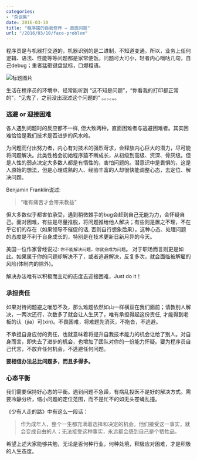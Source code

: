 ```yaml
---
categories:
- "杂谈集"
date: 2016-03-10
title: "程序猿的自我修养 — 直面问题"
url: "/2016/03/10/face-problem"
---
```


程序员是与机器打交道的，机器识别的是二进制，不知道变通。所以，业务上任何逻辑、语法、性能等等问题都是家常便饭。问题可大可小，轻者内心嘀咕几句，自己debug；重者猛砸键盘鼠标，口爆粗语。

<!--more-->

![标题图片](http://7xt5nc.com1.z0.glb.clouddn.com/pic/2016/2016-03-10-face-problem.jpg)

生活在程序员的环境中，经常能听到 “这不知是问题”，“你看我的打印都正常的”，“见鬼了，之前没出现过这个问题的” 。。。。。。

### 逃避 or 迎接困难
各人遇到问题时的反应都不一样, 但大致两种，直面困难者与逃避困难者。其实困难恰恰是我们技术是否进步的风水岭。

为问题而付出努力者，内心有对技术的强烈苛求，会释放内心巨大的潜力，尽可能将问题解决。此类性格会初始程序猿不断成长，从初级到高级、资深、骨灰级。但是人性的弱点决定大多数人都是有惰性的，害怕问题的。潜意识中是畏惧的，这是人原始的想法，但是心理成熟的人、经验丰富的人却很快能调整心态，去定位、解决问题。

Benjamin Franklin说过:

>“唯有痛苦才会带来教益”

但大多数似乎都害怕承受，遇到稍微棘手的bug会赶到自己无能为力，会怀疑自己。面对困难，有些是尽量推脱，将问题推给他人解决；有些则是置之不理，不在乎它们的存在（如果领导不催促的话, 否则自行想象后果）。这种心态、处理问题的态度是不利于自身成长的，特别是在技术更新日新月异的今天。

美国一位作家曾经说过: ```你不能解决问题，你就会成为问题```。 对于职场而言则更是如此。如果属于你的问题却解决不了，或者逃避解决，反复多次，就会面临被解雇的风险(体制内的除外)。

解决办法唯有以积极而主动的态度去迎接困难，Just do it！ 

### 承担责任
如果对待问题避之唯恐不及，那么难题依然如山一样横亘在我们面前；请教别人解决，一两次还行，次数多了就会让人生厌了，唯有承担得起这份责任, 才能得到老板的认（jia）可(xin)。不畏困难，将难题先消灭，不拖沓，不逃避。 

不承担自身应付的责任，也就意味着将提升自我技术能力的机会让给了别人。对自身而言，即失去了进步的机会，也增加了团队对你的一份能力怀疑。要为程序员自己代言，不放弃任何机会，不逃避任何问题。

**要相信办法总比问题多，而且多得多。**
### 心态平衡
我们需要保持好心态的平衡。遇到问题不急躁，有病乱投医不是好的解决方式。需要冷静分析，缩小问题的定位范围，而不是忙不的如无头苍蝇乱撞。


《少有人走的路》中有这么一段话：

>作为成年人，整个一生都充满着选择和决定的机会。他们接受这一事实，就会变成自由的人；无法接受这种事实，永远都会感到自己是个牺牲品。

希望上述大家能够共勉，无论是否何种行业，何种处境，积极应对困难，才是积极的人生态度。
